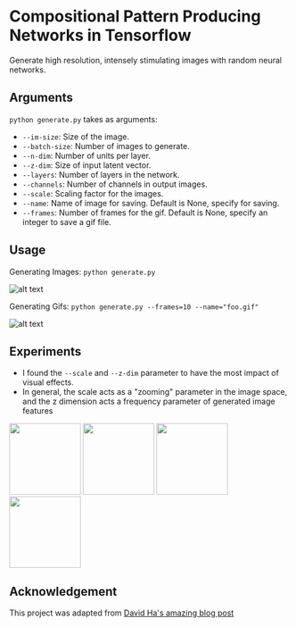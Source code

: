 # Compositional Pattern Producing Networks in Tensorflow
Generate high resolution, intensely stimulating images with random neural networks.

## Arguments
`python generate.py` takes as arguments:
* `--im-size`: Size of the image.
* `--batch-size`: Number of images to generate.
* `--n-dim`: Number of units per layer.
* `--z-dim`: Size of input latent vector.
* `--layers`: Number of layers in the network.
* `--channels`: Number of channels in output images.
* `--scale`: Scaling factor for the images.
* `--name`: Name of image for saving. Default is None, specify for saving.
* `--frames`: Number of frames for the gif. Default is None, specify an integer to save a gif file.

## Usage
Generating Images: `python generate.py` 

![alt text](https://github.com/jbial/cppn-pytorch/blob/master/images/tanhtanh_2.png)

Generating Gifs: `python generate.py --frames=10 --name="foo.gif"`

![alt text](https://github.com/jbial/cppn-pytorch/blob/master/gifs/tanhtanh.gif)


## Experiments
* I found the `--scale` and `--z-dim` parameter to have the most impact of visual effects.
* In general, the scale acts as a "zooming" parameter in the image space, and the z dimension acts a frequency parameter of generated image features

<p float="left">
  <img src="https://github.com/jbial/cppn-pytorch/blob/master/images/scale_1.png" width="128" />
  <img src="https://github.com/jbial/cppn-pytorch/blob/master/images/scale_2.png" width="128" /> 
  <img src="https://github.com/jbial/cppn-pytorch/blob/master/images/scale_3.png" width="128" />
  <img src="https://github.com/jbial/cppn-pytorch/blob/master/images/scale_4.png" width="128" />
</p>

## Acknowledgement

This project was adapted from [David Ha's amazing blog post](http://blog.otoro.net/2016/03/25/generating-abstract-patterns-with-tensorflow/)

